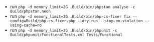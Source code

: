 
- run ``php -d memory_limit=2G .Build/bin/phpstan analyse -c Build/phpstan.neon``
- run ``php -d memory_limit=2G .Build/bin/php-cs-fixer fix --config=Build/php-cs-fixer.php --dry-run --stop-on-violation --using-cache=no``
- run ``php -d memory_limit=2G .Build/bin/phpunit -c Build/phpunit/FunctionalTests.xml Tests/Functional``


